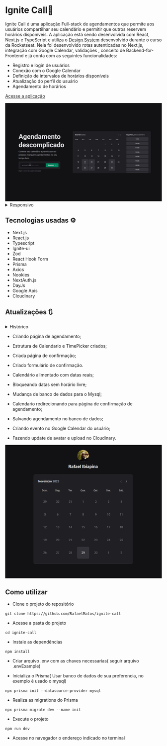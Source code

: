 # Ignite Call📅

Ignite Call é uma aplicação Full-stack de agendamentos que permite aos usuários compartilhar seu calendário e permitir que outros reservem horários disponíveis. A aplicação está sendo desenvolvida com React, Next.js e TypeScript e utiliza o <a href="https://github.com/RafaelMatos/design-system2" target="_blank">Design System</a> desenvolvido durante o curso da Rocketseat. Nela foi desenvolvido rotas autenticadas no Next.js, integração com Google Calendar, validações , conceito de Backend-for-Frontend e já conta com as seguintes funcionalidades:
<ul>
    <li>Registro e login de usuários</li>
    <li>Conexão com o Google Calendar</li>
    <li>Definição de intervalos de horários disponíveis</li>
    <li>Atualização do perfil do usuário</li>
    <li>Agendamento de horários</li>
</ul>

<a href="https://ignite-call-rm.vercel.app/">Acesse a aplicação</a>


<img src='./src/assets/tela.gif' alt='gif da tela da aplicação Ignite Call'>

<details>
    <summary>Responsivo</summary>
    <img src='./src/assets/responsive.png' alt='print da tela da aplicação Ignite Call'>
</details>

## Tecnologias usadas ⚙

- Next.js
- React.js
- Typescript
- Ignite-ui
- Zod
- React Hook Form
- Prisma
- Axios
- Nookies
- NextAuth.js
- DayJs
- Google Apis
- Cloudinary

## Atualizações 🔃

  <details>
    <summary>Histórico</summary>

      - Adicionado a configuração pageExtensions do Next.js;

      - Começando a construção do componente Home;

      - Adicionando componente ClaimUsernameForm à Home;

      - Adicionada validação com zod em ClaimUsernameForm;

      - Construindo página de registro;

      - Salvando usuário no banco utilizando o Prisma;

      - Utilizando o Nookies para pegar nos cookies os dados de usuário salvo;

      - Construindo página de conexão com Google Calendar;

      - Fazendo autenticação oAuth2 para acessar APIs do Google  utilizando o NextAuth.js;

      - Criado um novo Prisma Adapter para o NextAuth;

      - Finalizado autenticação com Google, com permissão ao Calendar.

      - Criada página de intervalo de horários;

      - Adicionada validação do checkbox;

      - Adicionada validação do input de horario inicial e final;

      - Salvando intervalo de horário em banco de dados;

      - Criada pagina de atualização do usuário;

      - Salvando bio do usuário no banco de dados.

    
</details>

  - Criando página de agendamento;

  - Estrutura de Calendario e TimePicker criados;

  - Criada página de confirmação;

  - Criado formulário de confirmação.

  - Calendário alimentado com datas reais;

  - Bloqueando datas sem horário livre;

  - Mudança de banco de dados para o Mysql;

  - Calendario redirecionando para página de confirmação de agendamento;

  - Salvando agendamento no banco de dados;

  - Criando evento no Google Calendar do usuário;

  - Fazendo update de avatar e upload no Cloudinary.

  <img src='./src/assets/update.gif' alt='gif da tela da aplicação Ignite Call'>
  
  

## Como utilizar

- Clone o projeto do repositório

```
git clone https://github.com/RafaelMatos/ignite-call
```

- Acesse a pasta do projeto

```
cd ignite-call
```

- Instale as dependências

```
npm install
```
- Criar arquivo .env com as chaves necessarias( seguir arquivo .envExample)

- Inicializa o Prisma( Usar banco de dados de sua preferencia, no exemplo é usado o mysql)

```
npx prisma init --datasource-provider mysql
```
- Realiza as migrations do Prisma

```
npx prisma migrate dev --name init
```

- Execute o projeto

```
npm run dev
```

- Acesse no navegador o endereço indicado no terminal
